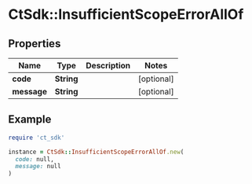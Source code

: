 # CtSdk::InsufficientScopeErrorAllOf

## Properties

| Name | Type | Description | Notes |
| ---- | ---- | ----------- | ----- |
| **code** | **String** |  | [optional] |
| **message** | **String** |  | [optional] |

## Example

```ruby
require 'ct_sdk'

instance = CtSdk::InsufficientScopeErrorAllOf.new(
  code: null,
  message: null
)
```

